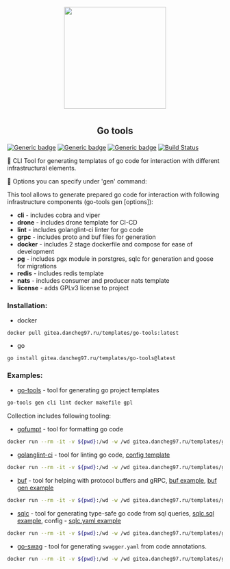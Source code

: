 <p align="center">
<img style="align: center; padding-left: 10px; padding-right: 10px; padding-bottom: 10px;" width="238px" height="238px" src="https://gitea.dancheg97.ru/repo-avatars/67-4297f15da3e76c29478ec89973007622" />
</p>

<h2 align="center">Go tools</h2>

[![Generic badge](https://img.shields.io/badge/LICENSE-GPLv3-red.svg)](https://gitea.dancheg97.ru/templates/go-tools/src/branch/main/LICENSE)
[![Generic badge](https://img.shields.io/badge/GITEA-REPO-orange.svg)](https://gitea.dancheg97.ru/templates/go-tools)
[![Generic badge](https://img.shields.io/badge/DOCKER-CONTAINER-blue.svg)](https://gitea.dancheg97.ru/templates/-/packages/container/go-tools/latest)
[![Build Status](https://drone.dancheg97.ru/api/badges/templates/go-tools/status.svg)](https://drone.dancheg97.ru/templates/go-tools)

🧰 CLI Tool for generating templates of go code for interaction with different
infrastructural elements.

📃 Options you can specify under 'gen' command:

This tool allows to generate prepared go code for interaction with following
infrastructure components (go-tools gen [options]):

- **cli** - includes cobra and viper
- **drone** - includes drone template for CI-CD
- **lint** - includes golanglint-ci linter for go code
- **grpc** - includes proto and buf files for generation
- **docker** - includes 2 stage dockerfile and compose for ease of development
- **pg** - includes pgx module in porstgres, sqlc for generation and goose for migrations
- **redis** - includes redis template
- **nats** - includes consumer and producer nats template
- **license** - adds GPLv3 license to project

### Installation:

- docker

```
docker pull gitea.dancheg97.ru/templates/go-tools:latest
```

- go

```
go install gitea.dancheg97.ru/templates/go-tools@latest
```

### Examples:

- [go-tools](README.md) - tool for generating go project templates

```sh
go-tools gen cli lint docker makefile gpl
```

Collection includes following tooling:

- [gofumpt](https://github.com/mvdan/gofumpt) - tool for formatting go code

```sh
docker run --rm -it -v ${pwd}:/wd -w /wd gitea.dancheg97.ru/templates/go-tools:latest gofumpt --help
```

- [golanglint-ci](https://golangci-lint.run/) - tool for linting go code, [config template](.golangci.yml)

```sh
docker run --rm -it -v ${pwd}:/wd -w /wd gitea.dancheg97.ru/templates/go-tools:latest golanglint-ci --help
```

- [buf](https://docs.buf.build/introduction) - tool for helping with protocol buffers and gRPC, [buf example](buf.yaml), [buf gen example](buf.gen.yaml)

```sh
docker run --rm -it -v ${pwd}:/wd -w /wd gitea.dancheg97.ru/templates/go-tools:latest buf --help
```

- [sqlc](https://docs.sqlc.dev/en/stable) - tool for generating type-safe go code from sql queries, [sqlc.sql example](sqlc.sql), config - [sqlc.yaml example](sqlc.yaml)

```sh
docker run --rm -it -v ${pwd}:/wd -w /wd gitea.dancheg97.ru/templates/go-tools:latest sqlc --help
```

- [go-swag](https://github.com/swaggo/swag) - tool for generating `swagger.yaml` from code annotations.

```sh
docker run --rm -it -v ${pwd}:/wd -w /wd gitea.dancheg97.ru/templates/go-tools:latest swag --help
```
